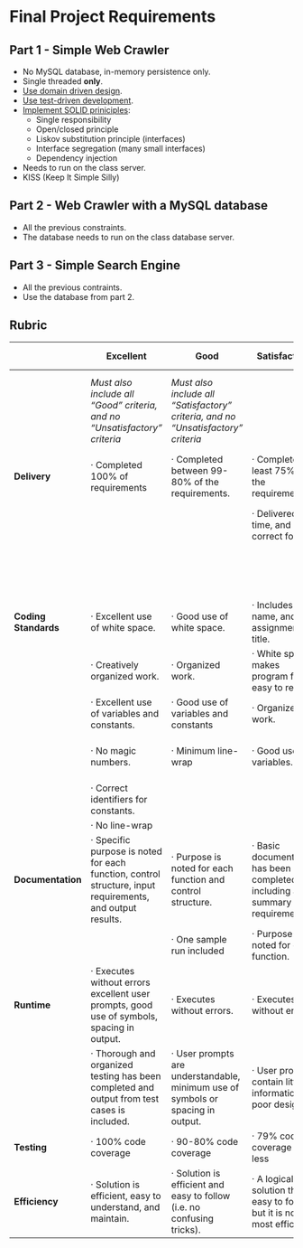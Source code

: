 # Final Project Requirements

## Part 1 - Simple Web Crawler

- No MySQL database, in-memory persistence only.
- Single threaded **only**.
- [Use domain driven design](https://en.wikipedia.org/wiki/Domain-driven_design).
- [Use test-driven development](https://en.wikipedia.org/wiki/Test-driven_development).
- [Implement SOLID priniciples](https://en.wikipedia.org/wiki/SOLID):
    - Single responsibility
    - Open/closed principle
    - Liskov substitution principle (interfaces)
    - Interface segregation (many small interfaces)
    - Dependency injection
- Needs to run on the class server.
- KISS (Keep It Simple Silly)

## Part 2 - Web Crawler with a MySQL database

- All the previous constraints.
- The database needs to run on the class database server.

## Part 3 - Simple Search Engine

- All the previous contraints.
- Use the database from part 2.

## Rubric

|                  | Excellent                                                                                                    | Good                                                                               | Satisfactory                                                                     | Unsatisfactory [-100%]                                                                                                |
|------------------|--------------------------------------------------------------------------------------------------------------|------------------------------------------------------------------------------------|----------------------------------------------------------------------------------|-----------------------------------------------------------------------------------------------------------------------|
|                  | *Must also include all “Good” criteria, and no “Unsatisfactory” criteria*                                      | *Must also include all “Satisfactory” criteria, and no “Unsatisfactory” criteria*    |                                                                                  | *Note: Any Unsatisfactory criteria will result in a zero grade for the assignment, and no further grading will be done.* |
| **Delivery**     | ·    Completed 100% of requirements                                                                          | ·    Completed between 99-80% of the requirements.                                 | ·    Completed at least 75% of the requirements.                                 | ·    Completed less than 75% of the requirements.                                                                     |
|                  |                                                                                                              |                                                                                    | ·    Delivered on time, and in correct format.                                   | ·    Not delivered on time or not in correct format (disk, email, Canvas, printout etc.)                              |
|                  |                                                                                                              |                                                                                    |                                                                                  | ·    Does not comply with requirements (does something other than requirements).                                      |
| **Coding Standards** | ·    Excellent use of white space.                                                                           | ·    Good use of white space.                                                      | ·    Includes name, and assignment title.                                        | ·    No programmer name included                                                                                      |
|                  | ·    Creatively organized work.                                                                              | ·    Organized work.                                                               | ·    White space makes program fairly easy to read.                              | ·    Poor use of white space (indentation, blank lines) making code hard to read.                                     |
|                  | ·    Excellent use of variables and constants.                                                               | ·    Good use of variables and constants                                           | ·    Organized work.                                                             | ·    Disorganized and messy                                                                                           |
|                  | ·    No magic numbers.                                                                                       | ·    Minimum line-wrap                                                             | ·    Good  use of variables.                                                     | ·    Uses global variable(s), goto/continue/exit/break (except in switch).                                            |
|                  | ·    Correct identifiers for constants.                                                                      |                                                                                    |                                                                                  | ·    Ambiguous identifiers.                                                                                           |
|                  | ·    No line-wrap                                                                                            |                                                                                    |                                                                                  |                                                                                                                       |
| **Documentation**    | ·    Specific purpose is noted for each function, control structure, input requirements, and output results. | ·    Purpose is noted for each function and control structure.                     | ·    Basic documentation has been completed including a summary of requirements. | ·    No documentation included.                                                                                       |
|                  |                                                                                                              | ·    One sample run included                                                       | ·    Purpose is noted for each function.                                         |                                                                                                                       |
| **Runtime**          | ·    Executes without errors excellent user prompts, good use of symbols, spacing in output.                 | ·    Executes without errors.                                                      | ·    Executes without errors.                                                    | ·    Does not execute due to syntax errors.                                                                           |
|                  | ·    Thorough and organized testing has been completed and output from test cases is included.               | ·    User prompts are understandable, minimum use of symbols or spacing in output. | ·    User prompts contain little information, poor design.                       | ·    Does not execute due to runtime errors (endless loop, crashes etc.)                                              |
| **Testing**          | · 100% code coverage                                                                                         | · 90-80% code coverage                                                             | · 79% code coverage or less                                                      |                                                                                                                       |
| **Efficiency**       | ·    Solution is efficient, easy to understand, and maintain.                                                | ·    Solution is efficient and easy to follow (i.e. no confusing tricks).          | ·    A logical solution that is easy to follow but it is not the most efficient. | ·    A difficult and inefficient solution.                                                                            |
